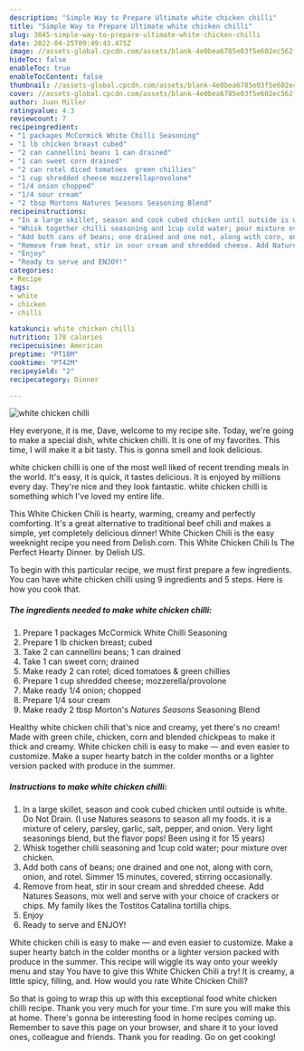 ```yaml
---
description: "Simple Way to Prepare Ultimate white chicken chilli"
title: "Simple Way to Prepare Ultimate white chicken chilli"
slug: 3045-simple-way-to-prepare-ultimate-white-chicken-chilli
date: 2022-04-25T09:49:43.475Z
image: //assets-global.cpcdn.com/assets/blank-4e0bea6785e03f5e602ec562f230caae08da540cada707380b4fe1bbebba43da.png
hideToc: false
enableToc: true
enableTocContent: false
thumbnail: //assets-global.cpcdn.com/assets/blank-4e0bea6785e03f5e602ec562f230caae08da540cada707380b4fe1bbebba43da.png
cover: //assets-global.cpcdn.com/assets/blank-4e0bea6785e03f5e602ec562f230caae08da540cada707380b4fe1bbebba43da.png
author: Juan Miller
ratingvalue: 4.3
reviewcount: 7
recipeingredient:
- "1 packages McCormick White Chilli Seasoning"
- "1 lb chicken breast cubed"
- "2 can cannellini beans 1 can drained"
- "1 can sweet corn drained"
- "2 can rotel diced tomatoes  green chillies"
- "1 cup shredded cheese mozzerellaprovolone"
- "1/4 onion chopped"
- "1/4 sour cream"
- "2 tbsp Mortons Natures Seasons Seasoning Blend"
recipeinstructions:
- "In a large skillet, season and cook cubed chicken until outside is white. Do Not Drain. (I use Natures seasons to season all my foods. it is a mixture of celery, parsley, garlic, salt, pepper, and onion. Very light seasonings blend, but the flavor pops! Been using it for 15 years)"
- "Whisk together chilli seasoning and 1cup cold water; pour mixture over chicken."
- "Add both cans of beans; one drained and one not, along with corn, onion, and rotel. Simmer 15 minutes, covered, stirring occasionally."
- "Remove from heat, stir in sour cream and shredded cheese. Add Natures Seasons, mix well and serve with your choice of crackers or chips. My family likes the Tostitos Catalina tortilla chips."
- "Enjoy"
- "Ready to serve and ENJOY!"
categories:
- Recipe
tags:
- white
- chicken
- chilli

katakunci: white chicken chilli 
nutrition: 178 calories
recipecuisine: American
preptime: "PT18M"
cooktime: "PT42M"
recipeyield: "2"
recipecategory: Dinner

---
```



![white chicken chilli](//assets-global.cpcdn.com/assets/blank-4e0bea6785e03f5e602ec562f230caae08da540cada707380b4fe1bbebba43da.png)

Hey everyone, it is me, Dave, welcome to my recipe site. Today, we're going to make a special dish, white chicken chilli. It is one of my favorites. This time, I will make it a bit tasty. This is gonna smell and look delicious.

white chicken chilli is one of the most well liked of recent trending meals in the world. It's easy, it is quick, it tastes delicious. It is enjoyed by millions every day. They're nice and they look fantastic. white chicken chilli is something which I've loved my entire life.

This White Chicken Chili is hearty, warming, creamy and perfectly comforting. It&#39;s a great alternative to traditional beef chili and makes a simple, yet completely delicious dinner! White Chicken Chili is the easy weeknight recipe you need from Delish.com. This White Chicken Chili Is The Perfect Hearty Dinner. by Delish US.


To begin with this particular recipe, we must first prepare a few ingredients. You can have white chicken chilli using 9 ingredients and 5 steps. Here is how you cook that.

<!--inarticleads1-->

##### The ingredients needed to make white chicken chilli:

1. Prepare 1 packages McCormick White Chilli Seasoning
1. Prepare 1 lb chicken breast; cubed
1. Take 2 can cannellini beans; 1 can drained
1. Take 1 can sweet corn; drained
1. Make ready 2 can rotel; diced tomatoes & green chillies
1. Prepare 1 cup shredded cheese; mozzerella/provolone
1. Make ready 1/4 onion; chopped
1. Prepare 1/4 sour cream
1. Make ready 2 tbsp Morton&#39;s *Natures Seasons* Seasoning Blend


Healthy white chicken chili that&#39;s nice and creamy, yet there&#39;s no cream! Made with green chile, chicken, corn and blended chickpeas to make it thick and creamy. White chicken chili is easy to make — and even easier to customize. Make a super hearty batch in the colder months or a lighter version packed with produce in the summer. 

<!--inarticleads2-->

##### Instructions to make white chicken chilli:

1. In a large skillet, season and cook cubed chicken until outside is white. Do Not Drain. (I use Natures seasons to season all my foods. it is a mixture of celery, parsley, garlic, salt, pepper, and onion. Very light seasonings blend, but the flavor pops! Been using it for 15 years)
1. Whisk together chilli seasoning and 1cup cold water; pour mixture over chicken.
1. Add both cans of beans; one drained and one not, along with corn, onion, and rotel. Simmer 15 minutes, covered, stirring occasionally.
1. Remove from heat, stir in sour cream and shredded cheese. Add Natures Seasons, mix well and serve with your choice of crackers or chips. My family likes the Tostitos Catalina tortilla chips.
1. Enjoy
1. Ready to serve and ENJOY!

White chicken chili is easy to make — and even easier to customize. Make a super hearty batch in the colder months or a lighter version packed with produce in the summer. This recipe will wiggle its way onto your weekly menu and stay You have to give this White Chicken Chili a try! It is creamy, a little spicy, filling, and. How would you rate White Chicken Chili? 

So that is going to wrap this up with this exceptional food white chicken chilli recipe. Thank you very much for your time. I'm sure you will make this at home. There's gonna be interesting food in home recipes coming up. Remember to save this page on your browser, and share it to your loved ones, colleague and friends. Thank you for reading. Go on get cooking!
